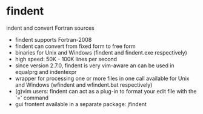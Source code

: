# findent
indent and convert Fortran sources
 - findent supports Fortran-2008
 - findent can convert from fixed form to free form
 - binaries for Unix and Windows (findent and findent.exe respectively)
 - high speed: 50K - 100K lines per second
 - since version 2.7.0, findent is very vim-aware an can be used
   in equalprg and indentexpr
 - wrapper for processing one or more files in one call available
      for Unix and Windows (wfindent and wfindent.bat respectively)
 - (g)vim users: findent can act as a plug-in to format your
      edit file with the '=' command
 - gui frontent available in a separate package: jfindent
